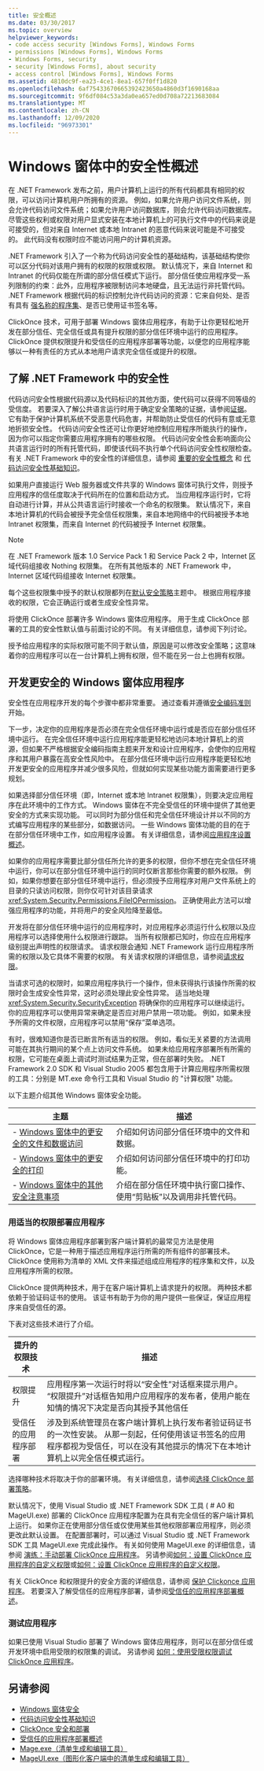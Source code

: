 ```yaml
---
title: 安全概述
ms.date: 03/30/2017
ms.topic: overview
helpviewer_keywords:
- code access security [Windows Forms], Windows Forms
- permissions [Windows Forms], Windows Forms
- Windows Forms, security
- security [Windows Forms], about security
- access control [Windows Forms], Windows Forms
ms.assetid: 4810dc9f-ea23-4ce1-8ea1-657f0ff1d820
ms.openlocfilehash: 6af75433670665392423650a4860d3f1690168aa
ms.sourcegitcommit: 9f6df084c53a3da0ea657ed0d708a72213683084
ms.translationtype: MT
ms.contentlocale: zh-CN
ms.lasthandoff: 12/09/2020
ms.locfileid: "96973301"
---
```

# <a name="security-in-windows-forms-overview"></a>Windows 窗体中的安全性概述

在 .NET Framework 发布之前，用户计算机上运行的所有代码都具有相同的权限，可以访问计算机用户所拥有的资源。 例如，如果允许用户访问文件系统，则会允许代码访问文件系统；如果允许用户访问数据库，则会允许代码访问数据库。 尽管这些权利或权限对用户显式安装在本地计算机上的可执行文件中的代码来说是可接受的，但对来自 Internet 或本地 Intranet 的恶意代码来说可能是不可接受的。 此代码没有权限时应不能访问用户的计算机资源。

.NET Framework 引入了一个称为代码访问安全性的基础结构，该基础结构使你可以区分代码对该用户拥有的权限的权限或权限。 默认情况下，来自 Internet 和 Intranet 的代码仅能在所谓的部分信任模式下运行。 部分信任使应用程序受一系列限制的约束：此外，应用程序被限制访问本地硬盘，且无法运行非托管代码。 .NET Framework 根据代码的标识控制允许代码访问的资源：它来自何处、是否有具有 [强名称的程序集](/dotnet/standard/assembly/strong-name)、是否已使用证书签名等。

ClickOnce 技术，可用于部署 Windows 窗体应用程序，有助于让你更轻松地开发在部分信任、完全信任或具有提升权限的部分信任环境中运行的应用程序。 ClickOnce 提供权限提升和受信任的应用程序部署等功能，以便您的应用程序能够以一种有责任的方式从本地用户请求完全信任或提升的权限。

## <a name="understanding-security-in-the-net-framework"></a>了解 .NET Framework 中的安全性

代码访问安全性根据代码源以及代码标识的其他方面，使代码可以获得不同等级的受信度。 若要深入了解公共语言运行时用于确定安全策略的证据，请参阅[证据](/previous-versions/dotnet/netframework-4.0/7y5x1hcd(v=vs.100))。 它有助于保护计算机系统不受恶意代码危害，并帮助防止受信任的代码有意或无意地折损安全性。 代码访问安全性还可让你更好地控制应用程序所能执行的操作，因为你可以指定你需要应用程序拥有的哪些权限。 代码访问安全性会影响面向公共语言运行时的所有托管代码，即使该代码不执行单个代码访问安全性权限检查。 有关 .NET Framework 中的安全性的详细信息，请参阅 [重要的安全性概念](/dotnet/standard/security/key-security-concepts) 和 [代码访问安全性基础知识](/dotnet/framework/misc/code-access-security-basics)。

如果用户直接运行 Web 服务器或文件共享的 Windows 窗体可执行文件，则授予应用程序的信任度取决于代码所在的位置和启动方式。 当应用程序运行时，它将自动进行计算，并从公共语言运行时接收一个命名的权限集。 默认情况下，来自本地计算机的代码会被授予完全信任权限集，来自本地网络中的代码被授予本地 Intranet 权限集，而来自 Internet 的代码被授予 Internet 权限集。

> [!NOTE]
> 在 .NET Framework 版本 1.0 Service Pack 1 和 Service Pack 2 中，Internet 区域代码组接收 Nothing 权限集。 在所有其他版本的 .NET Framework 中，Internet 区域代码组接收 Internet 权限集。
>
> 每个这些权限集中授予的默认权限都列在[默认安全策略](/previous-versions/dotnet/netframework-4.0/03kwzyfc(v=vs.100))主题中。 根据应用程序接收的权限，它会正确运行或者生成安全性异常。
>
> 将使用 ClickOnce 部署许多 Windows 窗体应用程序。 用于生成 ClickOnce 部署的工具的安全性默认值与前面讨论的不同。 有关详细信息，请参阅下列讨论。

授予给应用程序的实际权限可能不同于默认值，原因是可以修改安全策略；这意味着你的应用程序可以在一台计算机上拥有权限，但不能在另一台上也拥有权限。

## <a name="developing-a-more-secure-windows-forms-application"></a>开发更安全的 Windows 窗体应用程序

安全性在应用程序开发的每个步骤中都非常重要。 通过查看并遵循[安全编码准则](/dotnet/standard/security/secure-coding-guidelines)开始。

下一步，决定你的应用程序是否必须在完全信任环境中运行或是否应在部分信任环境中运行。 在完全信任环境中运行应用程序能更轻松地访问本地计算机上的资源，但如果不严格根据安全编码指南主题来开发和设计应用程序，会使你的应用程序和其用户暴露在高安全性风险中。 在部分信任环境中运行应用程序能更轻松地开发更安全的应用程序并减少很多风险，但就如何实现某些功能方面需要进行更多规划。

如果选择部分信任环境（即，Internet 或本地 Intranet 权限集），则要决定应用程序在此环境中的工作方式。 Windows 窗体在不完全受信任的环境中提供了其他更安全的方式来实现功能。 可以同时为部分信任和完全信任环境设计并以不同的方式编写应用程序的某些部分，如数据访问。 一些 Windows 窗体功能的目的在于在部分信任环境中工作，如应用程序设置。 有关详细信息，请参阅[应用程序设置概述](./advanced/application-settings-overview.md)。

如果你的应用程序需要比部分信任所允许的更多的权限，但你不想在完全信任环境中运行，你可以在部分信任环境中运行的同时仅断言那些你需要的额外权限。 例如，如果你想要在部分信任环境中运行，但必须授予应用程序对用户文件系统上的目录的只读访问权限，则你仅可针对该目录请求 <xref:System.Security.Permissions.FileIOPermission>。 正确使用此方法可以增强应用程序的功能，并将用户的安全风险降至最低。

开发将在部分信任环境中运行的应用程序时，对应用程序必须运行什么权限以及应用程序可以选择使用什么权限进行跟踪。 当所有权限都已知时，你应在应用程序级别提出声明性的权限请求。 请求权限会通知 .NET Framework 运行应用程序所需的权限以及它具体不需要的权限。 有关请求权限的详细信息，请参阅[请求权限](/previous-versions/dotnet/netframework-4.0/yd267cce(v=vs.100))。

当请求可选的权限时，如果应用程序执行一个操作，但未获得执行该操作所需的权限时会生成安全性异常，这时必须处理此安全性异常。 适当地处理 <xref:System.Security.SecurityException> 将确保你的应用程序可以继续运行。 你的应用程序可以使用异常来确定是否应对用户禁用一项功能。 例如，如果未授予所需的文件权限，应用程序可以禁用“保存”菜单选项。

有时，很难知道你是否已断言所有适当的权限。 例如，看似无关紧要的方法调用可能在其执行期间的某个点上访问文件系统。 如果未给应用程序部署所有所需的权限，它可能在桌面上调试时测试结果为正常，但在部署时失败。 .NET Framework 2.0 SDK 和 Visual Studio 2005 都包含用于计算应用程序所需权限的工具：分别是 MT.exe 命令行工具和 Visual Studio 的 "计算权限" 功能。

以下主题介绍其他 Windows 窗体安全功能。

|主题|描述|
|-----------|-----------------|
|- [Windows 窗体中的更安全的文件和数据访问](more-secure-file-and-data-access-in-windows-forms.md)|介绍如何访问部分信任环境中的文件和数据。|
|- [Windows 窗体中的更安全的打印](more-secure-printing-in-windows-forms.md)|介绍如何访问部分信任环境中的打印功能。|
|- [Windows 窗体中的其他安全注意事项](additional-security-considerations-in-windows-forms.md)|介绍在部分信任环境中执行窗口操作、使用“剪贴板”以及调用非托管代码。|

### <a name="deploying-an-application-with-the-appropriate-permissions"></a>用适当的权限部署应用程序

将 Windows 窗体应用程序部署到客户端计算机的最常见方法是使用 ClickOnce，它是一种用于描述应用程序运行所需的所有组件的部署技术。 ClickOnce 使用称为清单的 XML 文件来描述组成应用程序的程序集和文件，以及应用程序所需的权限。

ClickOnce 提供两种技术，用于在客户端计算机上请求提升的权限。 两种技术都依赖于验证码证书的使用。 该证书有助于为你的用户提供一些保证，保证应用程序来自受信任的源。

下表对这些技术进行了介绍。

|提升的权限技术|描述|
|------------------------------------|-----------------|
|权限提升|应用程序第一次运行时将以“安全性”对话框来提示用户。 “权限提升”对话框告知用户应用程序的发布者，使用户能在知情的情况下决定是否向其授予其他信任|
|受信任的应用程序部署|涉及到系统管理员在客户端计算机上执行发布者验证码证书的一次性安装。 从那一刻起，任何使用该证书签名的应用程序都视为受信任，可以在没有其他提示的情况下在本地计算机上以完全信任模式运行。|

选择哪种技术将取决于你的部署环境。 有关详细信息，请参阅[选择 ClickOnce 部署策略](/visualstudio/deployment/choosing-a-clickonce-deployment-strategy)。

默认情况下，使用 Visual Studio 或 .NET Framework SDK 工具 ( # A0 和 MageUI.exe) 部署的 ClickOnce 应用程序配置为在具有完全信任的客户端计算机上运行。 如果你正在使用部分信任或仅使用某些其他权限部署应用程序，则必须更改此默认设置。 在配置部署时，可以通过 Visual Studio 或 .NET Framework SDK 工具 MageUI.exe 完成此操作。 有关如何使用 MageUI.exe 的详细信息，请参阅 [演练：手动部署 ClickOnce 应用程序](/visualstudio/deployment/walkthrough-manually-deploying-a-clickonce-application)。  另请参阅[如何：设置 ClickOnce 应用程序的自定义权限](/previous-versions/visualstudio/visual-studio-2012/hafybdaa(v=vs.110))或[如何：设置 ClickOnce 应用程序的自定义权限](/visualstudio/deployment/how-to-set-custom-permissions-for-a-clickonce-application)。

有关 ClickOnce 和权限提升的安全方面的详细信息，请参阅 [保护 Clickonce 应用程序](/visualstudio/deployment/securing-clickonce-applications)。 若要深入了解受信任的应用程序部署，请参阅[受信任的应用程序部署概述](/visualstudio/deployment/trusted-application-deployment-overview)。

### <a name="testing-the-application"></a>测试应用程序

如果已使用 Visual Studio 部署了 Windows 窗体应用程序，则可以在部分信任或开发环境中启用受限的权限集的调试。  另请参阅 [如何：使用受限权限调试 ClickOnce 应用程序](/visualstudio/deployment/how-to-debug-a-clickonce-application-with-restricted-permissions)。

## <a name="see-also"></a>另请参阅

- [Windows 窗体安全](windows-forms-security.md)
- [代码访问安全性基础知识](/dotnet/framework/misc/code-access-security-basics)
- [ClickOnce 安全和部署](/visualstudio/deployment/clickonce-security-and-deployment)
- [受信任的应用程序部署概述](/visualstudio/deployment/trusted-application-deployment-overview)
- [Mage.exe（清单生成和编辑工具）](/dotnet/framework/tools/mage-exe-manifest-generation-and-editing-tool)
- [MageUI.exe（图形化客户端中的清单生成和编辑工具）](/dotnet/framework/tools/mageui-exe-manifest-generation-and-editing-tool-graphical-client)
